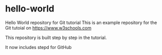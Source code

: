 # hello-world
Hello World repository for Git tutorial
This is an example repository for the Git tutoial on https://www.w3schools.com

This repository is built step by step in the tutorial.

It now includes stepd for GitHub
